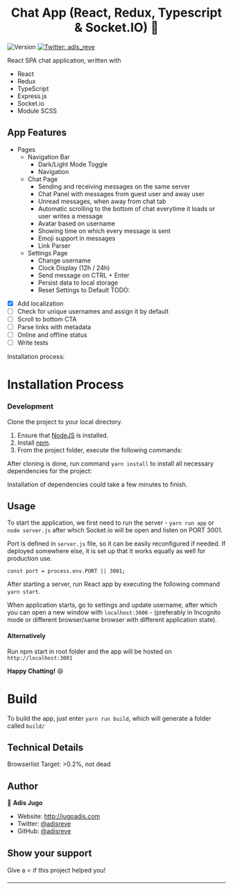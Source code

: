 <h1 align="center">Chat App (React, Redux, Typescript & Socket.IO) 👋</h1>
<p>
  <img alt="Version" src="https://img.shields.io/badge/version-0.1.0-blue.svg?cacheSeconds=2592000" />
  <a href="https://twitter.com/adis_reve" target="_blank">
    <img alt="Twitter: adis_reve" src="https://img.shields.io/twitter/follow/adis_reve.svg?style=social" />
  </a>
</p>

React SPA chat application, written with
- React
- Redux
- TypeScript
- Express.js
- Socket.io
- Module SCSS

## App Features

- Pages
  - Navigation Bar
    - Dark/Light Mode Toggle
    - Navigation
  - Chat Page
    - Sending and receiving messages on the same server
    - Chat Panel with messages from guest user and away user
    - Unread messages, when away from chat tab
    - Automatic scrolling to the bottom of chat everytime it loads or user writes a message
    - Avatar based on username
    - Showing time on which every message is sent
    - Emoji support in messages
    - Link Parser
  - Settings Page
    - Change username
    - Clock Display (12h / 24h)
    - Send message on CTRL + Enter
    - Persist data to local storage
    - Reset Settings to Default
TODO:

- [x] Add localization
- [ ] Check for unique usernames and assign it by default
- [ ] Scroll to bottom CTA
- [ ] Parse links with metadata
- [ ] Online and offline status
- [ ] Write tests

Installation process:

# Installation Process

### Development

Clone the project to your local directory.

1. Ensure that [NodeJS](http://nodejs.org/) is installed.
2. Install [npm](https://www.npmjs.com/).
3. From the project folder, execute the following commands:

After cloning is done, run command ```yarn install``` to install all necessary dependencies for the project:

Installation of dependencies could take a few minutes to finish. 

## Usage

To start the application, we first need to run the server - ```yarn run app``` or ```node server.js``` after which Socket.io will be open and listen on PORT 3001. 

Port is defined in `server.js` file, so it can be easily reconfigured if needed. If deployed somewhere else, it is set up that it works equally as well for production use.

``const port = process.env.PORT || 3001;``

After starting a server, run React app by executing the following command ```yarn start```.

When application starts, go to settings and update username, after which you can open a new window with `localhost:3000` - (preferably in Incognito mode or different browser/same browser with different application state).

#### Alternatively

Run npm start in root folder and the app will be hosted on `http://localhost:3001`

**Happy Chatting!** :smile:

# Build

To build the app, just enter ```yarn run build```, which will generate a folder called `build/`

## Technical Details

Browserlist Target: >0.2%, not dead

## Author

👤 **Adis Jugo**

* Website: http://jugoadis.com
* Twitter: [@adisreve](https://twitter.com/adisreve)
* GitHub: [@adisreve](https://github.com/adisreve/)

## Show your support

Give a ⭐️ if this project helped you!

***